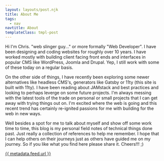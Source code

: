 ```yaml
---
layout: layouts/post.njk
title: About Me
tags:
  - nav
navtitle: About
templateClass: tmpl-post
---
```


Hi I'm Chris. "web slinger guy..." or more formally "Web Developer". I have been designing and coding websites for roughly over 10 years. I have worked mostly with building client facing front ends and interfaces in popular CMS like WordPress, Joomla and Drupal. Yep, I still work with some of these today on a regular basis.

On the other side of things, I have recently been exploring some newer alternatives like headless CMS's, generators like Gatsby or 11ty (this site is built with 11ty). I have been reading about JAMstack and best practices and looking to perhaps leverge on some future projects. I'm always messing with the latest tools of the trade on personal or small projects that I can get away with trying things out on. I'm excited where the web is going and this recent trend has certainly re-ignited passions for me with building for the web in new ways. 

Well besides a spot for me to talk about myself and show off some work time to time, this blog is my personal field notes of technical things done past. Just really a collection of references to help me remember. I hope that I can help others on their journeys just as others have guided me on my journey. So if you like what you find here please share it. Cheers!!! ;)

<a href="{{ metadata.feed.url }}">{{ metadata.feed.url }}</a></p>